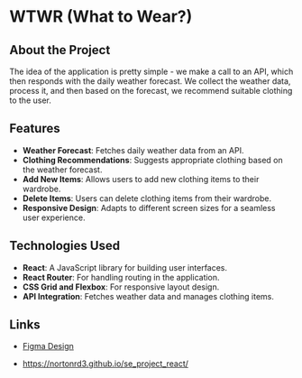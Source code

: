 # WTWR (What to Wear?)

## About the Project

The idea of the application is pretty simple - we make a call to an API, which then responds with the daily weather forecast. We collect the weather data, process it, and then based on the forecast, we recommend suitable clothing to the user.

## Features

- **Weather Forecast**: Fetches daily weather data from an API.
- **Clothing Recommendations**: Suggests appropriate clothing based on the weather forecast.
- **Add New Items**: Allows users to add new clothing items to their wardrobe.
- **Delete Items**: Users can delete clothing items from their wardrobe.
- **Responsive Design**: Adapts to different screen sizes for a seamless user experience.

## Technologies Used

- **React**: A JavaScript library for building user interfaces.
- **React Router**: For handling routing in the application.
- **CSS Grid and Flexbox**: For responsive layout design.
- **API Integration**: Fetches weather data and manages clothing items.

## Links

- [Figma Design](https://www.figma.com/file/DTojSwldenF9UPKQZd6RRb/Sprint-10%3A-WTWR)

- https://nortonrd3.github.io/se_project_react/
